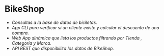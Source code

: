 # BikeShop
* _Consultas a la base de datos de biciletas._
* _App CLI para verificar si un cliente existe y calcular el descuento de una compra._
* _Web App dinámica que lista los productos filtrando por Tienda , Categoría y Marca._
* _API REST que disponibiliza los datos de BikeShop._  

